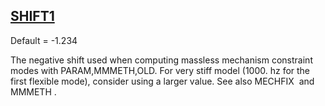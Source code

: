 ## [SHIFT1](https://help.hexagonmi.com/bundle/MSC_Nastran_2022.4/page/Nastran_Combined_Book/qrg/parameters/TOC.SHIFT1.xhtml)

Default = -1.234

The negative shift used when computing massless mechanism constraint modes with PARAM,MMMETH,OLD. For very stiff model (1000. hz for the first flexible mode), consider using a larger value. See also  MECHFIX  and  MMMETH .


